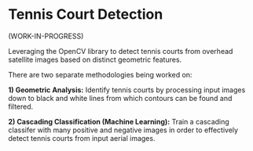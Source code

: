 # Tennis Court Detection

(WORK-IN-PROGRESS)

Leveraging the OpenCV library to detect tennis courts from overhead satellite images based on distinct geometric features.

There are two separate methodologies being worked on:

<b>1) Geometric Analysis:</b> Identify tennis courts by processing input images down to black and white lines from which contours can be found and filtered.

<b>2) Cascading Classification (Machine Learning):</b> Train a cascading classifer with many positive and negative images in order to effectively detect tennis courts from input aerial images.

